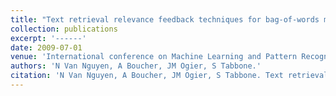 ```yaml
---
title: "Text retrieval relevance feedback techniques for bag-of-words model in CBIR"
collection: publications
excerpt: '------'
date: 2009-07-01
venue: 'International conference on Machine Learning and Pattern Recognition'
authors: 'N Van Nguyen, A Boucher, JM Ogier, S Tabbone.'
citation: 'N Van Nguyen, A Boucher, JM Ogier, S Tabbone. Text retrieval relevance feedback techniques for bag-of-words model in CBIR. (2009) <i> International conference on Machine Learning and Pattern Recognition</i>, 24.'
---
```

